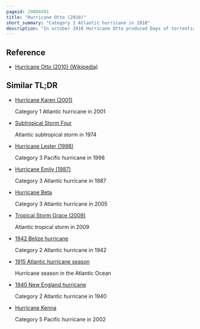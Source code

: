 ```yaml
---
pageid: 29084491
title: "Hurricane Otto (2010)"
short_summary: "Category 1 Atlantic hurricane in 2010"
description: "In october 2010 Hurricane Otto produced Days of torrential Rain over much of the northeastern Caribbean. Otto originated on october 6 as a subtropical Cyclone lingering North of Puerto Rico and transitioned into a tropical Storm the next Day on the Fifteenth of the 2010 Hurricane Season. Otto accelerated toward the Northeast and on october 8 strengthened to a Category 1 Hurricane on the Saffirsimpson Scale attaining peak Winds of 85mph. The Storm began weakening due to incompatible Surroundings and was extratropical West of the Azores on october 10. Otto was the first atlantic tropical Cyclone to Transition from a subtropical Storm since tropical Storm Laura in 2008."
---
```


## Reference

- [Hurricane Otto (2010) (Wikipedia)](https://en.wikipedia.org/?curid=29084491)

## Similar TL;DR

- [Hurricane Karen (2001)](/tldr/en/hurricane-karen-2001)

  Category 1 Atlantic hurricane in 2001

- [Subtropical Storm Four](/tldr/en/subtropical-storm-four)

  Atlantic subtropical storm in 1974

- [Hurricane Lester (1998)](/tldr/en/hurricane-lester-1998)

  Category 3 Pacific hurricane in 1998

- [Hurricane Emily (1987)](/tldr/en/hurricane-emily-1987)

  Category 3 Atlantic hurricane in 1987

- [Hurricane Beta](/tldr/en/hurricane-beta)

  Category 3 Atlantic hurricane in 2005

- [Tropical Storm Grace (2009)](/tldr/en/tropical-storm-grace-2009)

  Atlantic tropical storm in 2009

- [1942 Belize hurricane](/tldr/en/1942-belize-hurricane)

  Category 2 Atlantic hurricane in 1942

- [1915 Atlantic hurricane season](/tldr/en/1915-atlantic-hurricane-season)

  Hurricane season in the Atlantic Ocean

- [1940 New England hurricane](/tldr/en/1940-new-england-hurricane)

  Category 2 Atlantic hurricane in 1940

- [Hurricane Kenna](/tldr/en/hurricane-kenna)

  Category 5 Pacific hurricane in 2002
